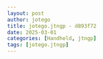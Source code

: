 ```yaml
---
layout: post
author: jotego
title: jotego.jtngp - d893f72
date: 2025-03-01
categories: [Handheld, jtngp]
tags: [jotego.jtngp]
---
```


